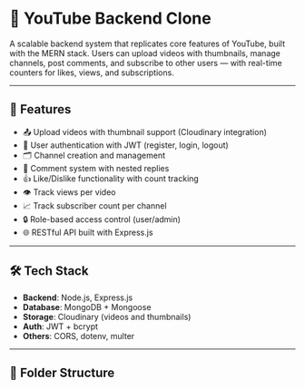 # 🧰 YouTube Backend Clone

A scalable backend system that replicates core features of YouTube, built with the MERN stack. Users can upload videos with thumbnails, manage channels, post comments, and subscribe to other users — with real-time counters for likes, views, and subscriptions.

---

## 🚀 Features

- 📤 Upload videos with thumbnail support (Cloudinary integration)  
- 👤 User authentication with JWT (register, login, logout)  
- 🗂️ Channel creation and management  
- 💬 Comment system with nested replies  
- 👍 Like/Dislike functionality with count tracking  
- 👁️ Track views per video  
- 📈 Track subscriber count per channel  
- 🔒 Role-based access control (user/admin)  
- 🌐 RESTful API built with Express.js  

---

## 🛠️ Tech Stack

- **Backend**: Node.js, Express.js  
- **Database**: MongoDB + Mongoose  
- **Storage**: Cloudinary (videos and thumbnails)  
- **Auth**: JWT + bcrypt  
- **Others**: CORS, dotenv, multer  

---

## 📁 Folder Structure




 
 
